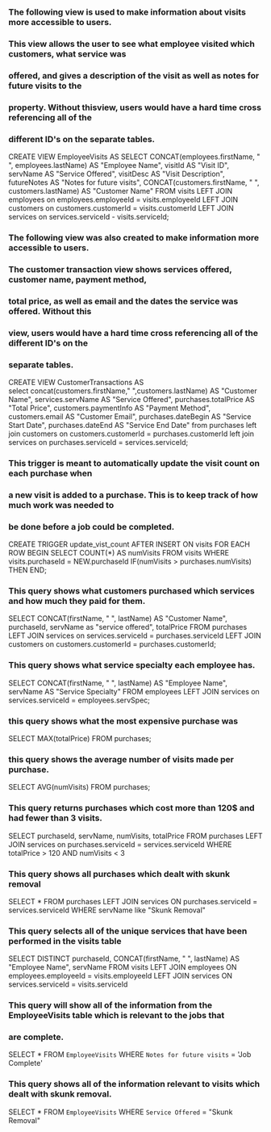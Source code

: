 

### The following view is used to make information about visits more accessible to users.
### This view allows the user to see what employee visited which customers, what service was
### offered, and gives a description of the visit as well as notes for future visits to the
### property. Without thisview, users would have a hard time cross referencing all of the 
### different ID's on the separate tables.

CREATE VIEW EmployeeVisits AS
	SELECT
    	CONCAT(employees.firstName, " ", employees.lastName) AS "Employee Name",
        visitId AS "Visit ID",
        servName AS "Service Offered",
        visitDesc AS "Visit Description",
        futureNotes AS "Notes for future visits",
        CONCAT(customers.firstName, " ", customers.lastName) AS "Customer Name"
    FROM
    	visits
    LEFT JOIN
    	employees
        on employees.employeeId = visits.employeeId
    LEFT JOIN 
    	customers
        on customers.customerId = visits.customerId
    LEFT JOIN
    	services
        on services.serviceId - visits.serviceId;

### The following view was also created to make information more accessible to users.
### The customer transaction view shows services offered, customer name, payment method,
### total price, as well as email and the dates the service was offered. Without this
### view, users would have a hard time cross referencing all of the different ID's on the
### separate tables.

CREATE VIEW CustomerTransactions AS  
	select 
	concat(customers.firstName," ",customers.lastName) AS "Customer Name",
	services.servName AS "Service Offered",
	purchases.totalPrice AS "Total Price",
	customers.paymentInfo AS "Payment Method",
	customers.email AS "Customer Email",
	purchases.dateBegin AS "Service Start Date",
	purchases.dateEnd AS "Service End Date"
	from purchases
	left join customers 
		on customers.customerId = purchases.customerId 
	left join services
		on purchases.serviceId = services.serviceId;

### This trigger is meant to automatically update the visit count on each purchase when
### a new visit is added to a purchase. This is to keep track of how much work was needed to
### be done before a job could be completed.

CREATE TRIGGER update_vist_count 
	    AFTER INSERT ON visits
    	FOR EACH ROW
        BEGIN
            SELECT COUNT(*) AS numVisits 
                FROM
                   visits
                WHERE
                   visits.purchaseId = NEW.purchaseId
         	IF(numVisits > purchases.numVisits)
            THEN 
    	 END;



### This query shows what customers purchased which services and how much they paid for them.

   SELECT
	CONCAT(firstName, " ", lastName) AS "Customer Name",
    purchaseId,
    servName as "service offered",
    totalPrice
    FROM
    	purchases
    LEFT JOIN
    	services
        on services.serviceId = purchases.serviceId
    LEFT JOIN
    	customers
        on customers.customerId = purchases.customerId;	


### This query shows what service specialty each employee has.

 SELECT
	CONCAT(firstName, " ", lastName) AS "Employee Name",
    servName AS "Service Specialty"
    FROM
    	employees
    LEFT JOIN
    	services
        on services.serviceId = employees.servSpec;


### this query shows what the most expensive purchase was

 SELECT
	MAX(totalPrice)
    FROM
    	purchases;

### this query shows the average number of visits made per purchase.

 SELECT
	AVG(numVisits)
   FROM
	purchases;

### This query returns purchases which cost more than 120$ and had fewer than 3 visits.

SELECT
	purchaseId,
    servName,
    numVisits,
    totalPrice
FROM
	purchases
LEFT JOIN
	services
    on purchases.serviceId = services.serviceId
WHERE
	totalPrice > 120 AND numVisits < 3

### This query shows all purchases which dealt with skunk removal

SELECT *
FROM purchases
LEFT JOIN services
ON purchases.serviceId = services.serviceId
WHERE servName like "Skunk Removal"


### This query selects all of the unique services that have been performed in the visits table
SELECT
	DISTINCT purchaseId,
    CONCAT(firstName, " ", lastName) AS "Employee Name",
    servName
FROM
	visits
LEFT JOIN
	employees
    ON employees.employeeId = visits.employeeId
LEFT JOIN
	services
    ON services.serviceId = visits.serviceId



### This query will show all of the information from the EmployeeVisits table which is relevant to the jobs that
### are complete.

SELECT *
FROM `EmployeeVisits`
WHERE `Notes for future visits` = 'Job Complete'


### This query shows all of the information relevant to visits which dealt with skunk removal.

SELECT *
FROM `EmployeeVisits`
WHERE `Service Offered` = "Skunk Removal"


	
